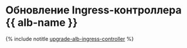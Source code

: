 # Обновление Ingress-контроллера {{ alb-name }}

{% include notitle [upgrade-alb-ingress-controller](../../../_includes/managed-kubernetes/alb-ref/upgrade-alb-ingress-controller.md) %}
